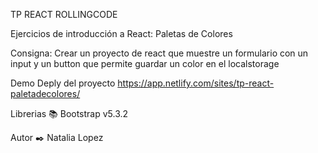 TP REACT ROLLINGCODE

Ejercicios de introducción a React: Paletas de Colores

Consigna: Crear un proyecto de react que muestre un formulario con un input y un button que permite guardar un color en el localstorage


Demo Deply del proyecto https://app.netlify.com/sites/tp-react-paletadecolores/

Librerias 📚 Bootstrap v5.3.2

Autor ✒️ Natalia Lopez
